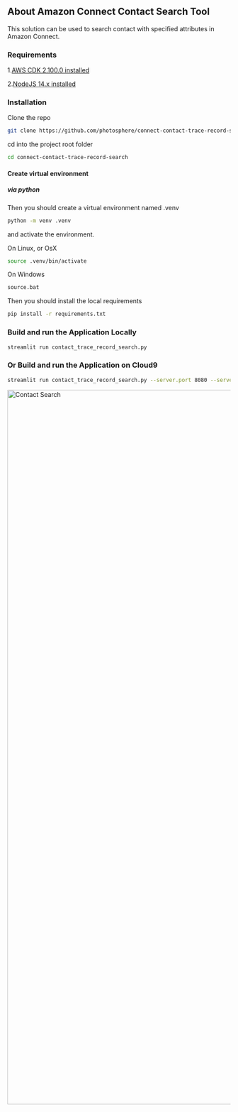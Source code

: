 ## About Amazon Connect Contact Search Tool
This solution can be used to search contact with specified attributes in Amazon Connect.

### Requirements

1.[AWS CDK 2.100.0 installed](https://docs.aws.amazon.com/cdk/v2/guide/home.html)

2.[NodeJS 14.x installed](https://nodejs.org/en/download/)

### Installation

Clone the repo

```bash
git clone https://github.com/photosphere/connect-contact-trace-record-search.git
```

cd into the project root folder

```bash
cd connect-contact-trace-record-search
```

#### Create virtual environment

##### via python

Then you should create a virtual environment named .venv

```bash
python -m venv .venv
```

and activate the environment.

On Linux, or OsX 

```bash
source .venv/bin/activate
```
On Windows

```bash
source.bat
```

Then you should install the local requirements

```bash
pip install -r requirements.txt
```
### Build and run the Application Locally

```bash
streamlit run contact_trace_record_search.py
```
### Or Build and run the Application on Cloud9

```bash
streamlit run contact_trace_record_search.py --server.port 8080 --server.address=0.0.0.0 
```
<img width="1610" alt="Contact Search" src="https://github.com/user-attachments/assets/3c28f537-c989-4e97-bb0b-0f6e3ac68e15">
